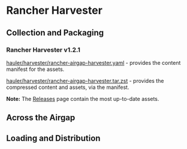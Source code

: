 # Rancher Harvester

## Collection and Packaging

### Rancher Harvester v1.2.1

[hauler/harvester/rancher-airgap-harvester.yaml](https://rancher-airgap.s3.amazonaws.com/v1.7.1/hauler/harvester/rancher-airgap-harvester.yaml) - provides the content manifest for the assets.

[hauler/harvester/rancher-airgap-harvester.tar.zst](https://rancher-airgap.s3.amazonaws.com/v1.7.1/hauler/harvester/rancher-airgap-harvester.tar.zst) - provides the compressed content and assets, via the manifest.

**Note:** The [Releases](https://github.com/zackbradys/rancher-airgap/releases) page contain the most up-to-date assets.

## Across the Airgap

## Loading and Distribution
